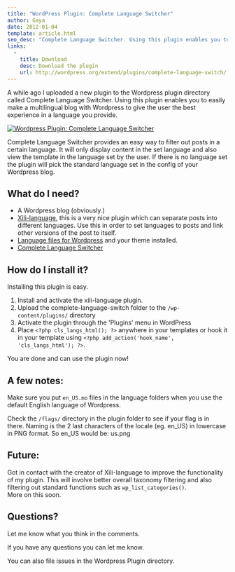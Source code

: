 ```yaml
---
title: "WordPress Plugin: Complete Language Switcher"
author: Gaya
date: 2012-01-04
template: article.html
seo_desc: "Complete Language Switcher. Using this plugin enables you to easily make a multilingual blog with Wordpress to give the user the best experience in a language you provide."
links:
  -
    title: Download
    desc: Download the plugin
    url: http://wordpress.org/extend/plugins/complete-language-switch/
---
```

A while ago I uploaded a new plugin to the Wordpress plugin directory called Complete Language Switcher. Using this plugin enables you to easily make a multilingual blog with Wordpress to give the user the best experience in a language you provide.

[![Wordpress Plugin: Complete Language Switcher](/articles/wordpress-plugin-complete-language-switcher/completelangswitcher.jpg "Wordpress Plugin: Complete Language Switcher")](/articles/wordpress-plugin-complete-language-switcher/)

<span class="more"></span>

Complete Language Switcher provides an easy way to filter out posts in a certain language. It will only display content in the set language and also view the template in the language set by the user. If there is no language set the plugin will pick the standard language set in the config of your Wordpress blog.

What do I need?
---------------

- A Wordpress blog (obviously.)
- [Xili-language](http://wordpress.org/extend/plugins/xili-language/), this is a very nice plugin which can separate posts into different languages. Use this in order to set languages to posts and link other versions of the post to itself.
- [Language files for Wordpress](http://codex.wordpress.org/WordPress_in_Your_Language) and your theme installed.
- [Complete Language Switcher](http://wordpress.org/extend/plugins/complete-language-switch/)

How do I install it?
--------------------

Installing this plugin is easy.

1. Install and activate the xili-language plugin.
2. Upload the complete-language-switch folder to the `/wp-content/plugins/` directory
3. Activate the plugin through the 'Plugins' menu in WordPress
4. Place `<?php cls_langs_html(); ?>` anywhere in your templates or hook it in your template using `<?php add_action('hook_name', 'cls_langs_html'); ?>`.

You are done and can use the plugin now!

A few notes:
------------

Make sure you put `en_US.mo` files in the language folders when you use the default English language of Wordpress.

Check the `/flags/` directory in the plugin folder to see if your flag is in there. Naming is the 2 last characters of the locale (eg. en_US) in lowercase in PNG format. So en_US would be: us.png

Future:
-------

Got in contact with the creator of Xili-language to improve the functionality of my plugin. This will involve better overall taxonomy filtering and also filtering out standard functions such as `wp_list_categories()`.  
 More on this soon.

Questions?
----------

Let me know what you think in the comments.

If you have any questions you can let me know.

You can also file issues in the Wordpress Plugin directory.
